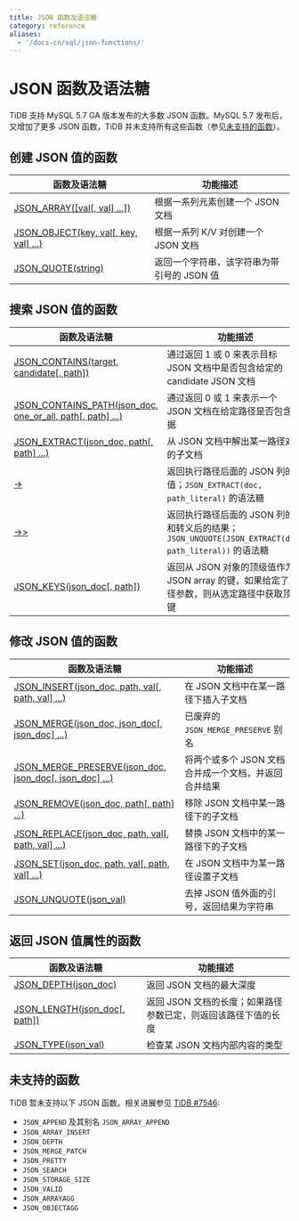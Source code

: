 ```yaml
---
title: JSON 函数及语法糖
category: reference
aliases:
  - '/docs-cn/sql/json-functions/'
---
```


# JSON 函数及语法糖

TiDB 支持 MySQL 5.7 GA 版本发布的大多数 JSON 函数。MySQL 5.7 发布后，又增加了更多 JSON 函数，TiDB 并未支持所有这些函数（参见[未支持的函数](#unsupported-functions)）。

## 创建 JSON 值的函数

| 函数及语法糖                                                                                                                             | 功能描述                     |
| ---------------------------------------------------------------------------------------------------------------------------------- | ------------------------ |
| [JSON_ARRAY([val[, val] ...])](https://dev.mysql.com/doc/refman/5.7/en/json-creation-functions.html#function_json-array)           | 根据一系列元素创建一个 JSON 文档      |
| [JSON_OBJECT(key, val[, key, val] ...)](https://dev.mysql.com/doc/refman/5.7/en/json-creation-functions.html#function_json-object) | 根据一系列 K/V 对创建一个 JSON 文档  |
| [JSON_QUOTE(string)](https://dev.mysql.com/doc/refman/5.7/en/json-creation-functions.html#function_json-quote)                     | 返回一个字符串，该字符串为带引号的 JSON 值 |


## 搜索 JSON 值的函数

| 函数及语法糖                                                                                                                                                           | 功能描述                                                                            |
| ---------------------------------------------------------------------------------------------------------------------------------------------------------------- | ------------------------------------------------------------------------------- |
| [JSON_CONTAINS(target, candidate[, path])](https://dev.mysql.com/doc/refman/5.7/en/json-search-functions.html#function_json-contains)                            | 通过返回 1 或 0 来表示目标 JSON 文档中是否包含给定的 candidate JSON 文档                              |
| [JSON_CONTAINS_PATH(json_doc, one_or_all, path[, path] ...)](https://dev.mysql.com/doc/refman/5.7/en/json-search-functions.html#function_json-contains-path) | 通过返回 0 或 1 来表示一个 JSON 文档在给定路径是否包含数据                                             |
| [JSON_EXTRACT(json_doc, path[, path] ...)](https://dev.mysql.com/doc/refman/5.7/en/json-search-functions.html#function_json-extract)                           | 从 JSON 文档中解出某一路径对应的子文档                                                          |
| [->](https://dev.mysql.com/doc/refman/5.7/en/json-search-functions.html#operator_json-column-path)                                                               | 返回执行路径后面的 JSON 列的值；`JSON_EXTRACT(doc, path_literal)` 的语法糖                       |
| [->>](https://dev.mysql.com/doc/refman/5.7/en/json-search-functions.html#operator_json-inline-path)                                                              | 返回执行路径后面的 JSON 列的值和转义后的结果； `JSON_UNQUOTE(JSON_EXTRACT(doc, path_literal))` 的语法糖 |
| [JSON_KEYS(json_doc[, path])](https://dev.mysql.com/doc/refman/5.7/en/json-search-functions.html#function_json-keys)                                           | 返回从 JSON 对象的顶级值作为 JSON array 的键，如果给定了路径参数，则从选定路径中获取顶级键                          |


## 修改 JSON 值的函数

| 函数及语法糖                                                                                                                                                               | 功能描述                          |
| -------------------------------------------------------------------------------------------------------------------------------------------------------------------- | ----------------------------- |
| [JSON_INSERT(json_doc, path, val[, path, val] ...)](https://dev.mysql.com/doc/refman/5.7/en/json-modification-functions.html#function_json-insert)                 | 在 JSON 文档中在某一路径下插入子文档         |
| [JSON_MERGE(json_doc, json_doc[, json_doc] ...)](https://dev.mysql.com/doc/refman/5.7/en/json-modification-functions.html#function_json-merge)                   | 已废弃的 `JSON_MERGE_PRESERVE` 别名 |
| [JSON_MERGE_PRESERVE(json_doc, json_doc[, json_doc] ...)](https://dev.mysql.com/doc/refman/5.7/en/json-modification-functions.html#function_json-merge-preserve) | 将两个或多个 JSON 文档合并成一个文档，并返回合并结果 |
| [JSON_REMOVE(json_doc, path[, path] ...)](https://dev.mysql.com/doc/refman/5.7/en/json-modification-functions.html#function_json-remove)                           | 移除 JSON 文档中某一路径下的子文档          |
| [JSON_REPLACE(json_doc, path, val[, path, val] ...)](https://dev.mysql.com/doc/refman/5.7/en/json-modification-functions.html#function_json-replace)               | 替换 JSON 文档中的某一路径下的子文档         |
| [JSON_SET(json_doc, path, val[, path, val] ...)](https://dev.mysql.com/doc/refman/5.7/en/json-modification-functions.html#function_json-set)                       | 在 JSON 文档中为某一路径设置子文档          |
| [JSON_UNQUOTE(json_val)](https://dev.mysql.com/doc/refman/5.7/en/json-modification-functions.html#function_json-unquote)                                           | 去掉 JSON 值外面的引号，返回结果为字符串       |


## 返回 JSON 值属性的函数

| 函数及语法糖                                                                                                                        | 功能描述                               |
| ----------------------------------------------------------------------------------------------------------------------------- | ---------------------------------- |
| [JSON_DEPTH(json_doc)](https://dev.mysql.com/doc/refman/5.7/en/json-attribute-functions.html#function_json-depth)           | 返回 JSON 文档的最大深度                    |
| [JSON_LENGTH(json_doc[, path])](https://dev.mysql.com/doc/refman/5.7/en/json-attribute-functions.html#function_json-length) | 返回 JSON 文档的长度；如果路径参数已定，则返回该路径下值的长度 |
| [JSON_TYPE(json_val)](https://dev.mysql.com/doc/refman/5.7/en/json-attribute-functions.html#function_json-type)             | 检查某 JSON 文档内部内容的类型                 |


## 未支持的函数

TiDB 暂未支持以下 JSON 函数。相关进展参见 [TiDB #7546](https://github.com/pingcap/tidb/issues/7546):

* `JSON_APPEND` 及其别名 `JSON_ARRAY_APPEND`
* `JSON_ARRAY_INSERT`
* `JSON_DEPTH`
* `JSON_MERGE_PATCH`
* `JSON_PRETTY`
* `JSON_SEARCH`
* `JSON_STORAGE_SIZE`
* `JSON_VALID`
* `JSON_ARRAYAGG`
* `JSON_OBJECTAGG`